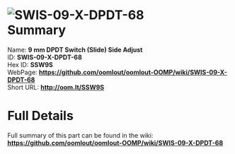 
![SWIS-09-X-DPDT-68](https://github.com/oomlout/oomlout-OOMP/blob/master/parts/SWIS-09-X-DPDT-68/SWIS-09-X-DPDT-68_420.jpg)   
Summary
=================
  
Name: __9 mm DPDT Switch (Slide) Side Adjust__    
ID: __SWIS-09-X-DPDT-68__   
Hex ID: __SSW9S__   
WebPage: __https://github.com/oomlout/oomlout-OOMP/wiki/SWIS-09-X-DPDT-68__   
Short URL: __http://oom.lt/SSW9S__   

Full Details
==========================
Full summary of this part can be found in the wiki:   
__https://github.com/oomlout/oomlout-OOMP/wiki/SWIS-09-X-DPDT-68__    

